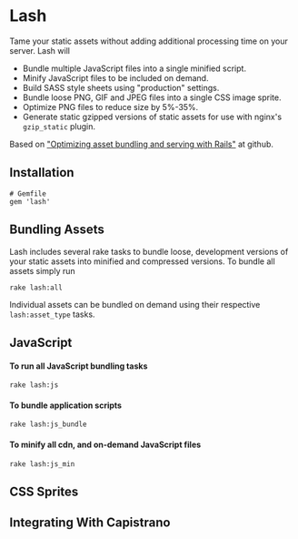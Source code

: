 # Lash

Tame your static assets without adding additional processing time on your server. Lash will

* Bundle multiple JavaScript files into a single minified script.
* Minify JavaScript files to be included on demand.
* Build SASS style sheets using "production" settings.
* Bundle loose PNG, GIF and JPEG files into a single CSS image sprite.
* Optimize PNG files to reduce size by  5%-35%.
* Generate static gzipped versions of static assets for use with nginx's `gzip_static` plugin. 

Based on ["Optimizing asset bundling and serving with Rails"](https://github.com/blog/551-optimizing-asset-bundling-and-serving-with-rails) at github.

## Installation

  	# Gemfile
  	gem 'lash'

## Bundling Assets

Lash includes several rake tasks to bundle loose, development versions of your static assets into minified and compressed versions. To bundle all assets simply run

    rake lash:all

Individual assets can be bundled on demand using their respective `lash:asset_type` tasks.

## JavaScript





#### To run all JavaScript bundling tasks

    rake lash:js  

#### To bundle application scripts

    rake lash:js_bundle
    
#### To minify all cdn, and on-demand JavaScript files

    rake lash:js_min




## CSS Sprites

## Integrating With Capistrano

 